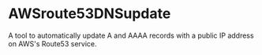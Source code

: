 # AWSroute53DNSupdate
A tool to automatically update A and AAAA records with a public IP address on AWS's Route53 service.
